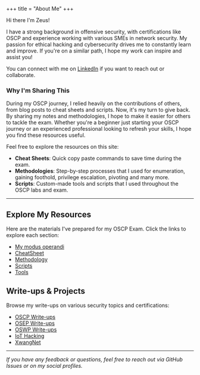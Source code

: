 +++
title = "About Me"
+++

Hi there I'm Zeus! 

I have a strong background in offensive security, with certifications like OSCP and experience working with various SMEs in network security. My passion for ethical hacking and cybersecurity drives me to constantly learn and improve. If you're on a similar path, I hope my work can inspire and assist you!

You can connect with me on [LinkedIn](https://www.linkedin.com/in/zeus-chan) if you want to reach out or collaborate.

### Why I'm Sharing This

During my OSCP journey, I relied heavily on the contributions of others, from blog posts to cheat sheets and scripts. Now, it's my turn to give back. By sharing my notes and methodologies, I hope to make it easier for others to tackle the exam. Whether you're a beginner just starting your OSCP journey or an experienced professional looking to refresh your skills, I hope you find these resources useful.

Feel free to explore the resources on this site:

- **Cheat Sheets**: Quick copy paste commands to save time during the exam.
- **Methodologies**: Step-by-step processes that I used for enumeration, gaining foothold, privilege escalation, pivoting and many more.
- **Scripts**: Custom-made tools and scripts that I used throughout the OSCP labs and exam.

---

## Explore My Resources

Here are the materials I've prepared for my OSCP Exam. Click the links to explore each section:

- [My modus operandi](/certs/OSCP/index.md)
- [CheatSheet](/posts/cheat-sheets)
- [Methodology](/posts/methodologies)
- [Scripts](/posts/scripts)
- [Tools](/posts/tools)

## Write-ups & Projects

Browse my write-ups on various security topics and certifications:

- [OSCP Write-ups](/certs/OSCP/index.md)
- [OSEP Write-ups](/osep/)
- [OSWP Write-ups](/oswp/)
- [IoT Hacking](/iot-hacking/)
- [XwangNet](/XwangNet/)


---

_If you have any feedback or questions, feel free to reach out via GitHub Issues or on my social profiles._